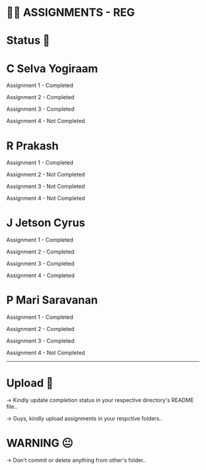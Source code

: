 # 😶‍🌫️ ASSIGNMENTS - REG

# Status 📝

# C Selva Yogiraam
Assignment 1 - Completed

Assignment 2 - Completed

Assignment 3 - Completed

Assignment 4 - Not Completed

# R Prakash
Assignment 1 - Completed

Assignment 2 - Not Completed

Assignment 3 - Not Completed

Assignment 4 - Not Completed

# J Jetson Cyrus 
Assignment 1 - Completed

Assignment 2 - Completed

Assignment 3 - Completed

Assignment 4 - Completed

# P Mari Saravanan
Assignment 1 - Completed

Assignment 2 - Completed

Assignment 3 - Completed

Assignment 4 - Not Completed

<hr>

# Upload 📌
-> Kindly update completion status in your respective directory's README file..

-> Guys, kindly upload assignments in your respctive folders..

# WARNING 😐
-> Don't commit or delete anything from other's folder..
